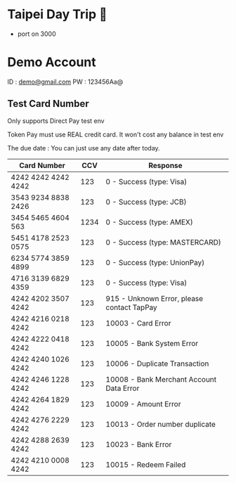 # Taipei Day Trip 🧳

- port on 3000

# Demo Account

ID : demo@gmail.com
PW : 123456Aa@

## Test Card Number

Only supports Direct Pay test env

Token Pay must use REAL credit card. It won't cost any balance in test env

The due date  : You can just use any date after today.

| Card Number           | CCV  | Response                                          |
|-----------------------|------|---------------------------------------------------|
| 4242 4242 4242 4242   | 123  | 0 - Success (type: Visa)                          |
| 3543 9234 8838 2426   | 123  | 0 - Success (type: JCB)                           |
| 3454 5465 4604 563    | 1234 | 0 - Success (type: AMEX)                          |
| 5451 4178 2523 0575   | 123  | 0 - Success (type: MASTERCARD)                    |
| 6234 5774 3859 4899   | 123  | 0 - Success (type: UnionPay)                      |
| 4716 3139 6829 4359   | 123  | 0 - Success (type: Visa)                          |
| 4242 4202 3507 4242   | 123  | 915 - Unknown Error, please contact TapPay       |
| 4242 4216 0218 4242   | 123  | 10003 - Card Error                                |
| 4242 4222 0418 4242   | 123  | 10005 - Bank System Error                         |
| 4242 4240 1026 4242   | 123  | 10006 - Duplicate Transaction                     |
| 4242 4246 1228 4242   | 123  | 10008 - Bank Merchant Account Data Error          |
| 4242 4264 1829 4242   | 123  | 10009 - Amount Error                              |
| 4242 4276 2229 4242   | 123  | 10013 - Order number duplicate                    |
| 4242 4288 2639 4242   | 123  | 10023 - Bank Error                                |
| 4242 4210 0008 4242   | 123  | 10015 - Redeem Failed                             |

